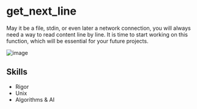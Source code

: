 # get_next_line

May it be a file, stdin, or even later a network connection, you will always need a way to read content line by line. It is time to start working on this function, which will be essential for your future projects.

![image](https://user-images.githubusercontent.com/85964972/132258308-4a7ceea0-b212-4a51-a300-88c9bd1706ef.png)

## Skills
* Rigor
* Unix
* Algorithms & AI 
